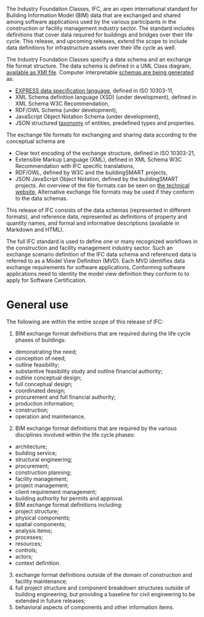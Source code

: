 The Industry Foundation Classes, IFC, are an open international standard for Building Information Model (BIM) data that are exchanged and shared among software applications used by the various participants in the construction or facility management industry sector. The standard includes definitions that cover data required for buildings and bridges over their life cycle. This release, and upcoming releases, extend the scope to include data definitions for infrastructure assets over their life cycle as well.

The Industry Foundation Classes specify a data schema and an exchange file format structure. 
The data schema is defined in a UML Class diagram, [available as XMI file](https://github.com/buildingSMART/IFC4.3.x-development/tree/master/schemas). 
Computer interpretable [schemas are being generated](https://github.com/buildingSMART/IFC4.3.x-output) as: 
* [EXPRESS data specification language](https://github.com/buildingSMART/IFC4.3.x-output/blob/master/IFC.exp), defined in ISO 10303-11, 
* XML Schema definition language (XSD) (under development), defined in XML Schema W3C Recommendation, 
* RDF/OWL Schema  (under development), 
* JavaScript Object Notation Schema (under development), 
* JSON structured [taxonomy](https://github.com/buildingSMART/IFC4.3.x-output/blob/master/IFC.json) of entities, predefined types and properties. 

The exchange file formats for exchanging and sharing data according to the conceptual schema are 
* Clear text encoding of the exchange structure, defined in ISO 10303-21, 
* Extensible Markup Language (XML), defined in XML Schema W3C Recommendation with IFC specific translations, 
* RDF/OWL, defined by W3C and the buildingSMART projects, 
* JSON JavaScript Object Notation, defined by the buildingSMART projects. 
An overview of the file formats can be seen on [the technical website](https://technical.buildingsmart.org/standards/ifc/ifc-formats/), 
Alternative exchange file formats may be used if they conform to the data schemas.

This release of IFC consists of the data schemas (represented in different formats), and reference data, represented as definitions of property and quantity names, and formal and informative descriptions (available in Markdown and HTML). 

The full IFC standard is used to define one or many recognized workflows in the construction and facility management industry sector. Such an exchange scenario definition of the IFC data schema and referenced data is referred to as a Model View Definition (MVD). Each MVD identifies data exchange requirements for software applications. Conforming software applications need to identity the model view definition they conform to to apply for Software Certification.

# General use
The following are within the entire scope of this release of IFC: 
1. BIM exchange format definitions that are required during the life cycle phases of buildings: 
  * demonstrating the need; 
  * conception of need; 
  * outline feasibility; 
  * substantive feasibility study and outline financial authority; 
  * outline conceptual design; 
  * full conceptual design; 
  * coordinated design; 
  * procurement and full financial authority; 
  * production information; 
  * construction; 
  * operation and maintenance. 
2. BIM exchange format definitions that are required by the various disciplines involved within the life cycle phases: 
  * architecture; 
  * building service; 
  * structural engineering; 
  * procurement; 
  * construction planning; 
  * facility management; 
  * project management; 
  * client requirement management; 
  * building authority for permits and approval. 
  * BIM exchange format definitions including: 
  * project structure; 
  * physical components; 
  * spatial components; 
  * analysis items; 
  * processes; 
  * resources; 
  * controls; 
  * actors; 
  * context definition. 
3. exchange format definitions outside of the domain of construction and facility maintenance; 
4. full project structure and component breakdown structures outside of building engineering, but providing a baseline for civil engineering to be extended in future releases; 
5. behavioral aspects of components and other information items. 
